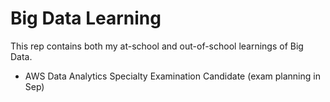 # Big Data Learning
This rep contains both my at-school and out-of-school learnings of Big Data.

* AWS Data Analytics Specialty Examination Candidate (exam planning in Sep)
